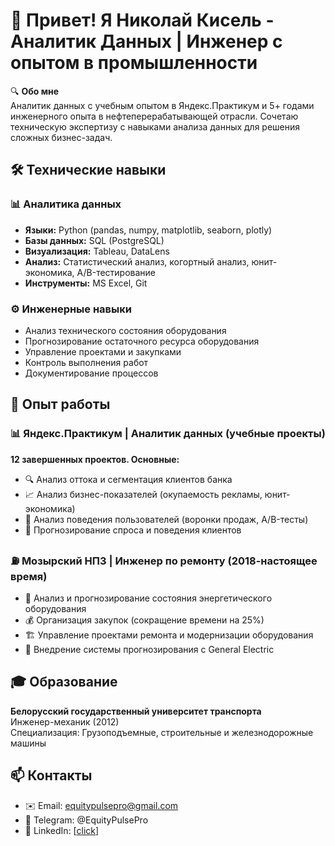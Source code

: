 # 👋 Привет! Я Николай Кисель - Аналитик Данных | Инженер с опытом в промышленности

🔍 **Обо мне**  
Аналитик данных с учебным опытом в Яндекс.Практикум и 5+ годами инженерного опыта в нефтеперерабатывающей отрасли. Сочетаю техническую экспертизу с навыками анализа данных для решения сложных бизнес-задач.

## 🛠 Технические навыки
### 📊 Аналитика данных
- **Языки:** Python (pandas, numpy, matplotlib, seaborn, plotly)
- **Базы данных:** SQL (PostgreSQL)
- **Визуализация:** Tableau, DataLens
- **Анализ:** Статистический анализ, когортный анализ, юнит-экономика, A/B-тестирование
- **Инструменты:** MS Excel, Git

### ⚙️ Инженерные навыки
- Анализ технического состояния оборудования
- Прогнозирование остаточного ресурса оборудования
- Управление проектами и закупками
- Контроль выполнения работ
- Документирование процессов

## 🚀 Опыт работы

### 📊 Яндекс.Практикум | Аналитик данных (учебные проекты)
**12 завершенных проектов. Основные:**
- 🔍 Анализ оттока и сегментация клиентов банка
- 📈 Анализ бизнес-показателей (окупаемость рекламы, юнит-экономика)
- 👥 Анализ поведения пользователей (воронки продаж, A/B-тесты)
- 🔮 Прогнозирование спроса и поведения клиентов

### ⛽ Мозырский НПЗ | Инженер по ремонту (2018-настоящее время)
- 🔧 Анализ и прогнозирование состояния энергетического оборудования
- 💰 Организация закупок (сокращение времени на 25%)
- 🏗 Управление проектами ремонта и модернизации оборудования
- 🤝 Внедрение системы прогнозирования с General Electric

## 🎓 Образование
**Белорусский государственный университет транспорта**  
Инженер-механик (2012)  
Специализация: Грузоподъемные, строительные и железнодорожные машины

## 📫 Контакты
- ✉️ Email: equitypulsepro@gmail.com
- 📱 Telegram: @EquityPulsePro
- 💼 LinkedIn: [[click](https://www.linkedin.com/in/mikalai-kisel/)]

<!--
**EquityPulse/equitypulse** is a ✨ _special_ ✨ repository because its `README.md` (this file) appears on your GitHub profile.


- 🔭 I’m currently working on ...
- 🌱 I’m currently learning ...
- 👯 I’m looking to collaborate on ...
- 🤔 I’m looking for help with ...
- 💬 Ask me about ...
- 📫 How to reach me: ...
- 😄 Pronouns: ...
- ⚡ Fun fact: ...
-->

